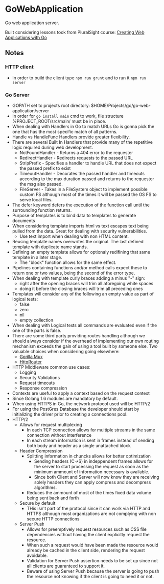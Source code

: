 # GoWebApplication
Go web application server.

Built considering lessons took from PluralSight course: [
Creating Web Applications with Go](https://app.pluralsight.com/library/courses/creating-web-applications-go-update)

## Notes

### HTTP client

* In order to build the client type ```npm run grunt``` and to run it ```npm run server```

### Go Server
* GOPATH set to projects root directory: $HOME/Projects/go/go-web-application/server
* In order for ```go install main``` cmd to work, file structure %PROJECT_ROOT/src/main/ must be in place.
* When dealing with Handlers in Go to match URLs Go is gonna pick the one that has the most specific match of all patterns.
* Handle vs HandleFunc Handlers provide greater flexibility.
* There are several Built In Handlers that provide many of the repetitive logic required during web development.
    * NotFoundHandler - Returns a 404 error to the requester
    * RedirectHandler - Redirects requests to the passed URL
    * StripPrefix - Specifies a handler to handle URL that does not expect the passed prefix to exist
    * TimeoutHandler - Decorates the passed handler and timeouts according to the max duration passed and returns to the requester the msg also passed.
    * FileServer - Takes in a FileSystem object to implement possible custom FS although most of the times it will be passed the OS FS to serve local files.
* The defer keyword defers the execution of the function call until the surrounding function returns.
* Purpose of templates is to bind data to templates to generate documents
* When considering template imports html vs text escapes text being pulled from the data. Great for dealing with security vulnerabilities.
    * Use text import when dealing with non HTML content.
* Reusing template names overwrites the original. The last defined template with duplicate name stands.
* Defining an empty template allows for optionaly redifining that same template in a later stage.
    * The "block" function allows for the same effect.
* Pipelines containing functions and/or method calls expect these to return one or two values, being the second of the error type.
* When dealing with template curly braces adding a minus "-" sign:
    * right after the opening braces will trim all aforegoing white spaces 
    * doing it before the closing braces will trim all preceding ones
* Templates will consider any of the following an empty value as part of logical tests:
    * false
    * zero
    * nil
    * empty collection
* When dealing with Logical tests all commands are evaluated even if the one of the parts is false.
* There are some third party providing routes handling although we should always consider if the overhead of implementing our own routing mechanism exceeds the gain of using a tool built by someone else. Two valuable choices when considering going elsewhere:
    * [Gorilla Mux](https://github.com/gorilla/mux)
    * [HttpRouter](https://github.com/julienschmidt/httprouter)
* HTTP Middleware common use cases:
    * Logging
    * Security Validations
    * Request timeouts
    * Response compression
* Contexts are useful to apply a context based on the request context
* Since Golang 1.6 modules are mandatory by default.
* When using HTTPS in Go, the network protocol used will be HTTP/2
* For using the PostGres Database the developer should start by initializing the driver prior to creating a connections pool.
* HTTP/2
    * Allows for request multiplexing
        * In each TCP connection allows for multiple streams in the same connection without interference
        * In each stream information is sent in frames instead of sending both body and header as a single unattached block
    * Header Compression
        * Splitting information in chuncks allows for better optimization
            * Sending headers (C->S) in indeppendent frames allows for the server to start processing the request as soon as the minimum ammount of information necessary is available.
            * Since both Client and Server will now know they are receiving solely headers they can apply compress and decompress algorithms.
        * Reduces the ammount of most of the times fixed data volume being sent back and forth
    * Secure by default
        * THis isn't part of the protocol since it can work via HTTP and HTTPS although most organizations are not complying with non secure HTTP connections
    * Server Push
        * Allows for preemptively request resources such as CSS file dependencies without having the client explicitly request the resource.
        * When such a request would have been made the resource would already be cached in the client side, rendering the request avoidable.
        * Validation for Server Push assertion needs to be set up since not all clients are guaranteed to support it.
        * Beware of using Server Push because the server is going to push the resource not knowing if the client is going to need it or not.